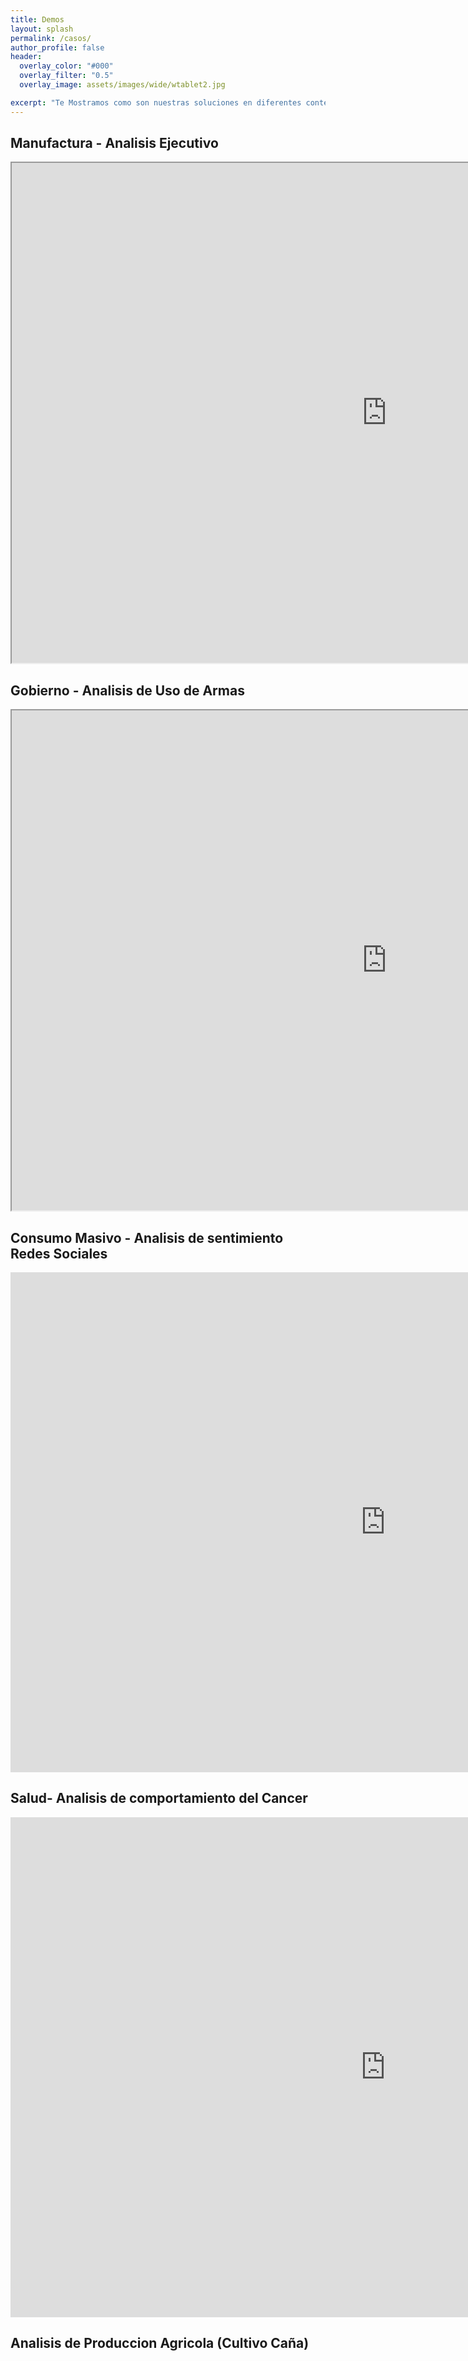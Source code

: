```yaml
---
title: Demos
layout: splash
permalink: /casos/
author_profile: false
header:
  overlay_color: "#000"
  overlay_filter: "0.5"
  overlay_image: assets/images/wide/wtablet2.jpg

excerpt: "Te Mostramos como son nuestras soluciones en diferentes contextos de areas y sectores"
---
```


## Manufactura - Analisis Ejecutivo

<iframe width="1200" height="800" frameborder="1" src="https://app.powerbi.com/view?r=eyJrIjoiYTYxMzllYjQtYjU5NS00MTM4LTlmMjEtMTY0NzVkM2U4OGE4IiwidCI6IjdlY2M4YWEwLTgzMGUtNGQ4Ni1hZjc4LTgzYTNkY2MyNjIzOCIsImMiOjZ9"></iframe>

## Gobierno - Analisis de Uso de Armas

<iframe width="1200" height="800" frameborder="1" src="https://app.powerbi.com/view?r=eyJrIjoiMzhlNDJiOTQtYTZlYi00MDg0LTgwZDMtMWU5Y2U0YzUxOTgwIiwidCI6IjI0MmIxMzE3LWE4ODAtNDgzZS04ZmFjLTMwNWUxMDdkNTdmNiIsImMiOjN9"></iframe>

## Consumo Masivo - Analisis de sentimiento Redes Sociales

<iframe width="1200" height="800" frameborder="0" src="https://app.powerbi.com/view?r=eyJrIjoiM2ExYTlkY2EtOGM4Yy00YWRiLTkzYmEtMGYwMmNjNjc0NDUyIiwidCI6ImNmNzM2YWVhLWU4ZGUtNDNiMy1hZmNmLTcxYTg1ODU1NTVmNiIsImMiOjN9"></iframe>
       
## Salud- Analisis de comportamiento del Cancer

<iframe width="1200" height="800" frameborder="0" src="https://app.powerbi.com/view?r=eyJrIjoiZWY0ZDQ2OWYtY2VkZi00ZmM5LWFiZWUtMWNhZWU0NDc2N2RjIiwidCI6IjA0ZWM2MTA5LTRjNzktNGM3My1hZTcxLWE0NzRjMDlhMWY1YSJ9"></iframe>

## Analisis de Produccion Agricola (Cultivo Caña)
